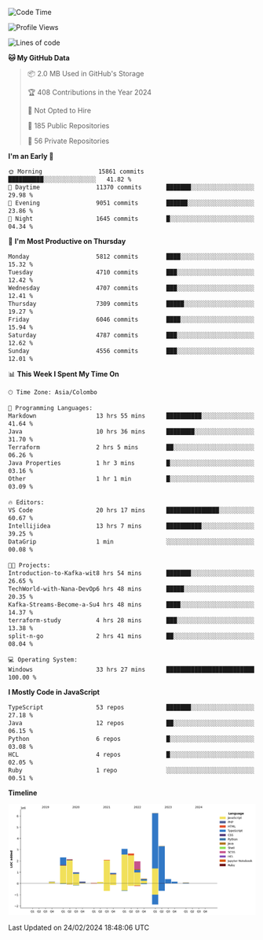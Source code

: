 
<!--START_SECTION:waka-->
![Code Time](http://img.shields.io/badge/Code%20Time-1%2C535%20hrs%2042%20mins-blue)

![Profile Views](http://img.shields.io/badge/Profile%20Views-9-blue)

![Lines of code](https://img.shields.io/badge/From%20Hello%20World%20I%27ve%20Written-27.1%20million%20lines%20of%20code-blue)

**🐱 My GitHub Data** 

> 📦 2.0 MB Used in GitHub's Storage 
 > 
> 🏆 408 Contributions in the Year 2024
 > 
> 🚫 Not Opted to Hire
 > 
> 📜 185 Public Repositories 
 > 
> 🔑 56 Private Repositories 
 > 
**I'm an Early 🐤** 

```text
🌞 Morning                15861 commits       ██████████░░░░░░░░░░░░░░░   41.82 % 
🌆 Daytime                11370 commits       ███████░░░░░░░░░░░░░░░░░░   29.98 % 
🌃 Evening                9051 commits        ██████░░░░░░░░░░░░░░░░░░░   23.86 % 
🌙 Night                  1645 commits        █░░░░░░░░░░░░░░░░░░░░░░░░   04.34 % 
```
📅 **I'm Most Productive on Thursday** 

```text
Monday                   5812 commits        ████░░░░░░░░░░░░░░░░░░░░░   15.32 % 
Tuesday                  4710 commits        ███░░░░░░░░░░░░░░░░░░░░░░   12.42 % 
Wednesday                4707 commits        ███░░░░░░░░░░░░░░░░░░░░░░   12.41 % 
Thursday                 7309 commits        █████░░░░░░░░░░░░░░░░░░░░   19.27 % 
Friday                   6046 commits        ████░░░░░░░░░░░░░░░░░░░░░   15.94 % 
Saturday                 4787 commits        ███░░░░░░░░░░░░░░░░░░░░░░   12.62 % 
Sunday                   4556 commits        ███░░░░░░░░░░░░░░░░░░░░░░   12.01 % 
```


📊 **This Week I Spent My Time On** 

```text
🕑︎ Time Zone: Asia/Colombo

💬 Programming Languages: 
Markdown                 13 hrs 55 mins      ██████████░░░░░░░░░░░░░░░   41.64 % 
Java                     10 hrs 36 mins      ████████░░░░░░░░░░░░░░░░░   31.70 % 
Terraform                2 hrs 5 mins        ██░░░░░░░░░░░░░░░░░░░░░░░   06.26 % 
Java Properties          1 hr 3 mins         █░░░░░░░░░░░░░░░░░░░░░░░░   03.16 % 
Other                    1 hr 1 min          █░░░░░░░░░░░░░░░░░░░░░░░░   03.09 % 

🔥 Editors: 
VS Code                  20 hrs 17 mins      ███████████████░░░░░░░░░░   60.67 % 
Intellijidea             13 hrs 7 mins       ██████████░░░░░░░░░░░░░░░   39.25 % 
DataGrip                 1 min               ░░░░░░░░░░░░░░░░░░░░░░░░░   00.08 % 

🐱‍💻 Projects: 
Introduction-to-Kafka-wit8 hrs 54 mins       ███████░░░░░░░░░░░░░░░░░░   26.65 % 
TechWorld-with-Nana-DevOp6 hrs 48 mins       █████░░░░░░░░░░░░░░░░░░░░   20.35 % 
Kafka-Streams-Become-a-Su4 hrs 48 mins       ████░░░░░░░░░░░░░░░░░░░░░   14.37 % 
terraform-study          4 hrs 28 mins       ███░░░░░░░░░░░░░░░░░░░░░░   13.38 % 
split-n-go               2 hrs 41 mins       ██░░░░░░░░░░░░░░░░░░░░░░░   08.04 % 

💻 Operating System: 
Windows                  33 hrs 27 mins      █████████████████████████   100.00 % 
```

**I Mostly Code in JavaScript** 

```text
TypeScript               53 repos            ███████░░░░░░░░░░░░░░░░░░   27.18 % 
Java                     12 repos            ██░░░░░░░░░░░░░░░░░░░░░░░   06.15 % 
Python                   6 repos             █░░░░░░░░░░░░░░░░░░░░░░░░   03.08 % 
HCL                      4 repos             █░░░░░░░░░░░░░░░░░░░░░░░░   02.05 % 
Ruby                     1 repo              ░░░░░░░░░░░░░░░░░░░░░░░░░   00.51 % 
```



**Timeline**

![Lines of Code chart](https://raw.githubusercontent.com/ccweerasinghe1994/ccweerasinghe1994/master/assets/bar_graph.png)


 Last Updated on 24/02/2024 18:48:06 UTC
<!--END_SECTION:waka-->
